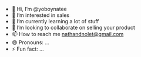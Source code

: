 - 👋 Hi, I’m @yoboynatee
- 👀 I’m interested in sales
- 🌱 I’m currently learning a lot of stuff
- 💞️ I’m looking to collaborate on selling your product
- 📫 How to reach me nathandnolet@gmail.com
- 😄 Pronouns: ...
- ⚡ Fun fact: ...

<!---
yoboynatee/yoboynatee is a ✨ special ✨ repository because its `README.md` (this file) appears on your GitHub profile.
You can click the Preview link to take a look at your changes.
--->
